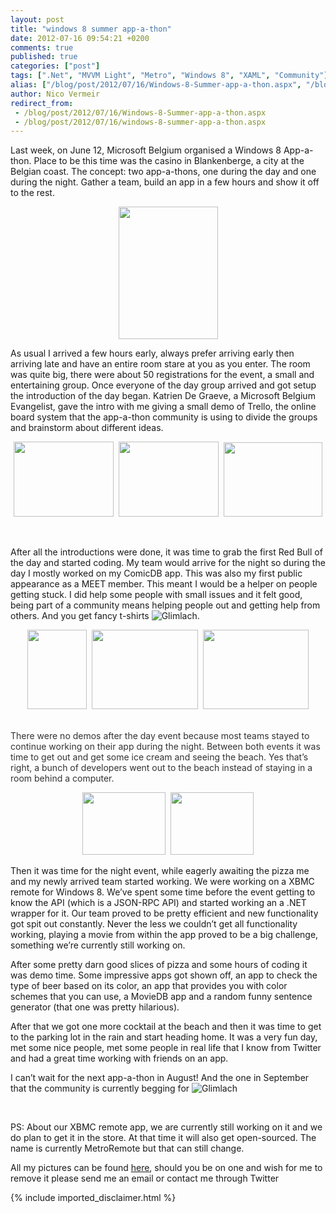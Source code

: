 ```yaml
---
layout: post
title: "windows 8 summer app-a-thon"
date: 2012-07-16 09:54:21 +0200
comments: true
published: true
categories: ["post"]
tags: [".Net", "MVVM Light", "Metro", "Windows 8", "XAML", "Community"]
alias: ["/blog/post/2012/07/16/Windows-8-Summer-app-a-thon.aspx", "/blog/post/2012/07/16/windows-8-summer-app-a-thon.aspx"]
author: Nico Vermeir
redirect_from:
 - /blog/post/2012/07/16/Windows-8-Summer-app-a-thon.aspx
 - /blog/post/2012/07/16/windows-8-summer-app-a-thon.aspx
---
```

<p>Last week, on June 12, Microsoft Belgium organised a Windows 8 App-a-thon. Place to be this time was the casino in Blankenberge, a city at the Belgian coast. The concept: two app-a-thons, one during the day and one during the night. Gather a team, build an app in a few hours and show it off to the rest.</p>  <p><a href="http://i50.tinypic.com/192f0y.jpg" target="_blank"><img style="float: none; margin-left: auto; display: block; margin-right: auto" src="http://i50.tinypic.com/192f0y.jpg" width="159" height="212" /></a></p>  <p>As usual I arrived a few hours early, always prefer arriving early then arriving late and have an entire room stare at you as you enter. The room was quite big, there were about 50 registrations for the event, a small and entertaining group. Once everyone of the day group arrived and got setup the introduction of the day began. Katrien De Graeve, a Microsoft Belgium Evangelist, gave the intro with me giving a small demo of Trello, the online board system that the app-a-thon community is using to divide the groups and brainstorm about different ideas.</p>  <p align="center"><a href="http://i50.tinypic.com/swqrzs.jpg" target="_blank"><img src="http://i50.tinypic.com/swqrzs.jpg" width="160" height="120" /></a>&#160; <a href="http://i47.tinypic.com/dcsehz.jpg" target="_blank"><img src="http://i47.tinypic.com/dcsehz.jpg" width="160" height="120" /></a>&#160; <a href="http://i47.tinypic.com/34hvvpi.jpg" target="_blank"><img src="http://i47.tinypic.com/34hvvpi.jpg" width="158" height="119" /></a></p>  <br clear="all" />  <p>After all the introductions were done, it was time to grab the first Red Bull of the day and started coding. My team would arrive for the night so during the day I mostly worked on my ComicDB app. This was also my first public appearance as a MEET member. This meant I would be a helper on people getting stuck. I did help some people with small issues and it felt good, being part of a community means helping people out and getting help from others. And you get fancy t-shirts <img class="wlEmoticon wlEmoticon-smile" style="border-top-style: none; border-left-style: none; border-bottom-style: none; border-right-style: none" alt="Glimlach" src="http://www.spikie.be/blog/images/wlEmoticon-smile_8.png" />.</p>  <p align="center"><font color="#4c6a75"><a href="http://i48.tinypic.com/uyfph.jpg" target="_blank"><img src="http://i48.tinypic.com/uyfph.jpg" width="95" height="127" /></a>&#160; <a href="http://i46.tinypic.com/a26sz7.jpg" target="_blank"><img src="http://i46.tinypic.com/a26sz7.jpg" width="170" height="127" /></a>&#160; <a href="http://i49.tinypic.com/33lcc41.jpg" target="_blank"><img src="http://i49.tinypic.com/33lcc41.jpg" width="169" height="127" /></a></font></p>  <p>   <br clear="all" /><font color="#333333">There were no demos after the day event because most teams stayed to continue working on their app during the night. Between both events it was time to get out and get some ice cream and seeing the beach. Yes that’s right, a bunch of developers went out to the beach instead of staying in a room behind a computer.</font></p>  <p align="center"><a href="http://i45.tinypic.com/vpaywo.jpg" target="_blank"><img src="http://i45.tinypic.com/vpaywo.jpg" width="133" height="100" /></a>&#160; <a href="http://i49.tinypic.com/5jwwzs.jpg" target="_blank"><img src="http://i49.tinypic.com/5jwwzs.jpg" width="133" height="100" /></a></p>  <p align="left">Then it was time for the night event, while eagerly awaiting the pizza me and my newly arrived team started working. We were working on a XBMC remote for Windows 8. We’ve spent some time before the event getting to know the API (which is a JSON-RPC API) and started working an a .NET wrapper for it. Our team proved to be pretty efficient and new functionality got spit out constantly. Never the less we couldn’t get all functionality working, playing a movie from within the app proved to be a big challenge, something we’re currently still working on.</p>  <p align="left">After some pretty darn good slices of pizza and some hours of coding it was demo time. Some impressive apps got shown off, an app to check the type of beer based on its color, an app that provides you with color schemes that you can use, a MovieDB app and a random funny sentence generator (that one was pretty hilarious).</p>  <p>After that we got one more cocktail at the beach and then it was time to get to the parking lot in the rain and start heading home. It was a very fun day, met some nice people, met some people in real life that I know from Twitter and had a great time working with friends on an app.</p>  <p>I can’t wait for the next app-a-thon in August! And the one in September that the community is currently begging for <img class="wlEmoticon wlEmoticon-smile" style="border-top-style: none; border-left-style: none; border-bottom-style: none; border-right-style: none" alt="Glimlach" src="http://www.spikie.be/blog/images/wlEmoticon-smile_8.png" /></p>  <p>&#160;</p>  <p>PS: About our XBMC remote app, we are currently still working on it and we do plan to get it in the store. At that time it will also get open-sourced. The name is currently MetroRemote but that can still change.   <br clear="all" /></p>  <p>All my pictures can be found <a href="http://nl.tinypic.com/a/2s0uh/1" target="_blank">here</a>, should you be on one and wish for me to remove it please send me an email or contact me through Twitter</p>
{% include imported_disclaimer.html %}
